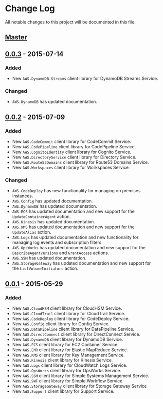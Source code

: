 # Change Log

All notable changes to this project will be documented in this file.

## [Master](https://github.com/jkakar/aws-elixir)

## [0.0.3](https://github.com/jkakar/aws-elixir/tree/v0.0.3) - 2015-07-14
### Added
- New `AWS.DynamoDB.Streams` client library for DynamoDB Streams Service.

### Changed
- `AWS.DynamoDB` has updated documentation.

## [0.0.2](https://github.com/jkakar/aws-elixir/tree/v0.0.2) - 2015-07-09
### Added
- New `AWS.CodeCommit` client library for CodeCommit Service.
- New `AWS.CodePipeline` client library for CodePipeline Service.
- New `AWS.CognitoIdentity` client library for Cognito Service.
- New `AWS.DirectoryService` client library for Directory Service.
- New `AWS.Route53Domains` client library for Route53 Domains Service.
- New `AWS.Workspaces` client library for Workspaces Service.

### Changed
- `AWS.CodeDeploy` has new functionality for managing on premises instances.
- `AWS.Config` has updated documentation.
- `AWS.DynamoDB` has updated documentation.
- `AWS.ECS` has updated documentation and new support for the
  `UpdateContainerAgent` action.
- `AWS.Kinesis` has updated documentation.
- `AWS.KMS` has updated documentation and new support for the `UpdateAlias`
  action.
- `AWS.Logs` has updated documentation and new functionality for managing log
  events and subscription filters.
- `AWS.OpsWorks` has updated documentation and new support for the
  `DescribeAgentVersions` and `GrantAccess` actions.
- `AWS.SSM` has updated documentation.
- `AWS.StorageGateway` has updated documentation and new support for the
  `ListVolumeInitiators` action.

## [0.0.1](https://github.com/jkakar/aws-elixir/tree/v0.0.1) - 2015-05-29
### Added
- New `AWS.CloudHSM` client library for CloudHSM Service.
- New `AWS.CloudTrail` client library for CloudTrail Service.
- New `AWS.CodeDeploy` client library for CodeDeploy Service.
- New `AWS.Config` client library for Config Service.
- New `AWS.DataPipeline` client library for DataPipeline Service.
- New `AWS.DirectConnect` client library for DirectConnect Service.
- New `AWS.DynamoDB` client library for DynamoDB Service.
- New `AWS.ECS` client library for EC2 Container Service.
- New `AWS.EMR` client library for Elastic MapReduce Service.
- New `AWS.KMS` client library for Key Management Service.
- New `AWS.Kinesis` client library for Kinesis Service.
- New `AWS.Logs` client library for CloudWatch Logs Service.
- New `AWS.OpsWorks` client library for OpsWorks Service.
- New `AWS.SSM` client library for Simple Systems Management Service.
- New `AWS.SWF` client library for Simple Workflow Service.
- New `AWS.StorageGateway` client library for Storage Gateway Service
- New `AWS.Support` client library for Support Service.
